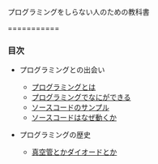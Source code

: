 プログラミングをしらない人のための教科書

===========

### 目次

 - プログラミングとの出会い
   - [プログラミングとは](1-1.md)
   - [プログラミングでなにができる](1-2.md)
   - [ソースコードのサンプル](1-3.md)
   - [ソースコードはなぜ動くか](1-4.md)

 - プログラミングの歴史
   - [真空管とかダイオードとか](2-1.md)

